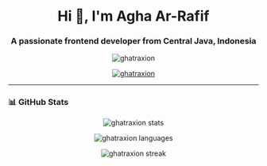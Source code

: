 <h1 align="center">Hi 👋, I'm Agha Ar-Rafif</h1>
<h3 align="center">A passionate frontend developer from Central Java, Indonesia</h3>

<p align="center"> 
  <img src="https://komarev.com/ghpvc/?username=ghatraxion&label=Profile%20views&color=grey&style=flat" alt="ghatraxion" /> 
</p>

<p align="center"> 
  <a href="https://github.com/ryo-ma/github-profile-trophy">
    <img src="https://github-profile-trophy.vercel.app/?username=ghatraxion&theme=darkhub&margin-w=15&margin-h=15" alt="ghatraxion" />
  </a> 
</p>

---

### 📊 GitHub Stats

<p align="center">
  <img src="https://github-readme-stats.vercel.app/api?username=ghatraxion&show_icons=true&theme=dark&hide_border=true" alt="ghatraxion stats" />
</p>

<p align="center">
  <img src="https://github-readme-stats.vercel.app/api/top-langs?username=ghatraxion&show_icons=true&locale=en&layout=compact&theme=dark&hide_border=true" alt="ghatraxion languages" />
</p>

<p align="center">
  <img src="https://github-readme-streak-stats.herokuapp.com/?user=ghatraxion&theme=dark&hide_border=true" alt="ghatraxion streak" />
</p>

